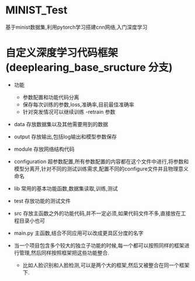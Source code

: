 
# MINIST_Test
基于minist数据集,利用pytorch学习搭建cnn网络,入门深度学习

# 自定义深度学习代码框架  (deeplearing_base_sructure 分支)
- 功能
    - 参数配置和功能代码分离
    - 保存每次训练的参数,loss,准确率,目前最佳准确率
    - 针对突发情况可以继续训练 -retrain 参数
- data 存放数据集以及其他需要用到的数据
- output 存放输出,包括log输出和模型参数保存
- module 存放网络结构代码
- configuration 超参数配置,所有参数配置的内容都在这个文件中进行,将参数和模型分离开,针对不同的测试训练需求,配置不同的configure文件并且物理意义命名
- lib 常用的基本功能函数,数据集读取,训练,测试
- test 存放功能的测试文件
- src 存放主函数之外的功能代码,并不一定必须,如果代码文件不多,直接放在工程目录小也可
- main.py 主函数,结合不同应用可以改成更具区分度的名字

- 当一个项目包含多个较大的独立子功能的时候,每一个都可以按照同样的框架进行管理,然后同样按照框架把这些功能整合.
    - 比如人脸识别和人脸检测,可以是两个大的框架,然后又被整合在同一个框架下.

